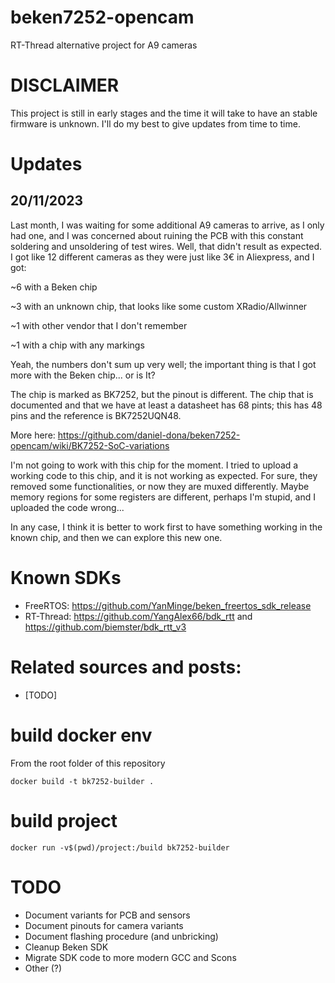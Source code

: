 # beken7252-opencam
RT-Thread alternative project for A9 cameras


# DISCLAIMER
This project is still in early stages and the time it will take to have an stable firmware is unknown. I'll do my best to give updates from time to time.

# Updates
## 20/11/2023
Last month, I was waiting for some additional A9 cameras to arrive, as I only had one, and I was concerned about ruining the PCB with this constant soldering and unsoldering of test wires.
Well, that didn't result as expected. I got like 12 different cameras as they were just like 3€ in Aliexpress, and I got:

~6 with a Beken chip

~3 with an unknown chip, that looks like some custom XRadio/Allwinner

~1 with other vendor that I don't remember

~1 with a chip with any markings

Yeah, the numbers don't sum up very well; the important thing is that I got more with the Beken chip... or is It? 

The chip is marked as BK7252, but the pinout is different. The chip that is documented and that we have at least a datasheet has 68 pints; this has 48 pins and the reference is BK7252UQN48. 

More here: https://github.com/daniel-dona/beken7252-opencam/wiki/BK7252-SoC-variations

I'm not going to work with this chip for the moment. I tried to upload a working code to this chip, and it is not working as expected. For sure, they removed some functionalities, or now they are muxed differently. Maybe memory regions for some registers are different, perhaps I'm stupid, and I uploaded the code wrong...

In any case, I think it is better to work first to have something working in the known chip, and then we can explore this new one. 

# Known SDKs
- FreeRTOS: https://github.com/YanMinge/beken_freertos_sdk_release
- RT-Thread: https://github.com/YangAlex66/bdk_rtt and https://github.com/biemster/bdk_rtt_v3

# Related sources and posts:
- [TODO]


# build docker env

From the root folder of this repository

`docker build -t bk7252-builder . `


# build project

`docker run -v$(pwd)/project:/build bk7252-builder`



# TODO

- Document variants for PCB and sensors
- Document pinouts for camera variants
- Document flashing procedure (and unbricking)
- Cleanup Beken SDK
- Migrate SDK code to more modern GCC and Scons
- Other (?)
